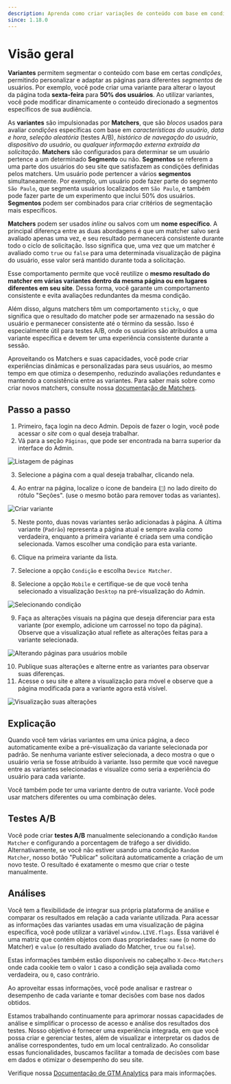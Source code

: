 ```yaml
---
description: Aprenda como criar variações de conteúdo com base em condições específicas
since: 1.18.0
---
```


# Visão geral

**Variantes** permitem segmentar o conteúdo com base em certas _condições_, permitindo personalizar e adaptar as páginas para diferentes _segmentos_ de usuários. Por exemplo, você pode criar uma variante para alterar o layout da página toda **sexta-feira** para **50% dos usuários**. Ao utilizar variantes, você pode modificar dinamicamente o conteúdo direcionado a segmentos específicos de sua audiência.

As **variantes** são impulsionadas por **Matchers**, que são _blocos_ usados para avaliar _condições_ específicas com base em _características do usuário_, _data e hora_, _seleção aleatória_ (testes A/B), _histórico de navegação do usuário_, _dispositivo do usuário_, ou _qualquer informação externa extraída da solicitação_. **Matchers** são configurados para determinar se um usuário pertence a um determinado **Segmento** ou não. **Segmentos** se referem a uma parte dos usuários do seu site que satisfazem as condições definidas pelos matchers. Um usuário pode pertencer a vários **segmentos** simultaneamente. Por exemplo, um usuário pode fazer parte do segmento `São Paulo`, que segmenta usuários localizados em `São Paulo`, e também pode fazer parte de um experimento que inclui 50% dos usuários. **Segmentos** podem ser combinados para criar critérios de segmentação mais específicos.

**Matchers** podem ser usados _inline_ ou salvos com um **nome específico**. A principal diferença entre as duas abordagens é que um matcher salvo será avaliado apenas uma vez, e seu resultado permanecerá consistente durante todo o ciclo de solicitação. Isso significa que, uma vez que um matcher é avaliado como `true` ou `false` para uma determinada visualização de página do usuário, esse valor será mantido durante toda a solicitação.

Esse comportamento permite que você reutilize o **mesmo resultado do matcher em várias variantes dentro da mesma página ou em lugares diferentes em seu site**. Dessa forma, você garante um comportamento consistente e evita avaliações redundantes da mesma condição.

Além disso, alguns matchers têm um comportamento `sticky`, o que significa que o resultado do matcher pode ser armazenado na sessão do usuário e permanecer consistente até o término da sessão. Isso é especialmente útil para testes A/B, onde os usuários são atribuídos a uma variante específica e devem ter uma experiência consistente durante a sessão.

Aproveitando os Matchers e suas capacidades, você pode criar experiências dinâmicas e personalizadas para seus usuários, ao mesmo tempo em que otimiza o desempenho, reduzindo avaliações redundantes e mantendo a consistência entre as variantes. Para saber mais sobre como criar novos matchers, consulte nossa [documentação de Matchers](/docs/pt/concepts/matcher).

## Passo a passo

1. Primeiro, faça login na deco Admin. Depois de fazer o login, você pode acessar o _site_ com o qual deseja trabalhar.
2. Vá para a seção `Páginas`, que pode ser encontrada na barra superior da interface do Admin.

![Listagem de páginas](https://github.com/deco-cx/apps/assets/882438/801edff7-7e6e-4606-8556-bcaf4a2bfec8)


3. Selecione a página com a qual deseja trabalhar, clicando nela.

4. Ao entrar na página, localize o ícone de bandeira (`🏴`) no lado direito do rótulo "Seções". (use o mesmo botão para remover todas as variantes).

![Criar variante](https://github.com/deco-cx/apps/assets/882438/1989b41d-d959-488b-b863-c7b697fa1754)

5. Neste ponto, duas novas variantes serão adicionadas à página. A última variante (`Padrão`) representa a página atual e sempre avalia como verdadeira, enquanto a primeira variante é criada sem uma condição selecionada. Vamos escolher uma condição para esta variante.

6. Clique na primeira variante da lista.
7. Selecione a opção `Condição` e escolha `Device Matcher`.
8. Selecione a opção `Mobile` e certifique-se de que você tenha selecionado a visualização `Desktop` na pré-visualização do Admin.

![Selecionando condição](https://github.com/deco-cx/apps/assets/882438/c096a2fd-a9e1-4aca-87a9-99da8ca2d9d0)

9. Faça as alterações visuais na página que deseja diferenciar para esta variante (por exemplo, adicione um carrossel no topo da página). Observe que a visualização atual reflete as alterações feitas para a variante selecionada.

![Alterando páginas para usuários mobile](https://github.com/deco-cx/apps/assets/882438/8f21d149-fd51-45e8-9d74-73c27fce1a56)


10. Publique suas alterações e alterne entre as variantes para observar suas diferenças.
11. Acesse o seu site e altere a visualização para móvel e observe que a página modificada para a variante agora está visível.

![Visualização suas alterações](https://github.com/deco-cx/apps/assets/882438/4e18d62b-fbaa-49e0-bf39-72d002a582f8)


## Explicação

Quando você tem várias variantes em uma única página, a deco automaticamente exibe a pré-visualização da variante selecionada por padrão. Se nenhuma variante estiver selecionada, a deco mostra o que o usuário veria se fosse atribuído à variante. Isso permite que você navegue entre as variantes selecionadas e visualize como seria a experiência do usuário para cada variante.

Você também pode ter uma variante dentro de outra variante. Você pode usar matchers diferentes ou uma combinação deles.

## Testes A/B

Você pode criar **testes A/B** manualmente selecionando a condição `Random Matcher` e configurando a porcentagem de tráfego a ser dividido. Alternativamente, se você não estiver usando uma condição `Random Matcher`, nosso botão "Publicar" solicitará automaticamente a criação de um novo teste. O resultado é exatamente o mesmo que criar o teste manualmente.

## Análises

Você tem a flexibilidade de integrar sua própria plataforma de análise e comparar os resultados em relação a cada variante utilizada. Para acessar as informações das variantes usadas em uma visualização de página específica, você pode utilizar a variável `window.LIVE.flags`. Essa variável é uma matriz que contém objetos com duas propriedades: `name` (o nome do Matcher) e `value` (o resultado avaliado do Matcher, `true` ou `false`).

Estas informações também estão disponíveis no cabeçalho `X-Deco-Matchers` onde cada cookie tem o valor `1` caso a condição seja avaliada como verdadeira, ou `0`, caso contrário.

Ao aproveitar essas informações, você pode analisar e rastrear o desempenho de cada variante e tomar decisões com base nos dados obtidos.

Estamos trabalhando continuamente para aprimorar nossas capacidades de análise e simplificar o processo de acesso e análise dos resultados dos testes. Nosso objetivo é fornecer uma experiência integrada, em que você possa criar e gerenciar testes, além de visualizar e interpretar os dados de análise correspondentes, tudo em um local centralizado. Ao consolidar essas funcionalidades, buscamos facilitar a tomada de decisões com base em dados e otimizar o desempenho do seu site.

Verifique nossa [Documentação de GTM Analytics](/docs/pt/composable-apis/gtm) para mais informações.